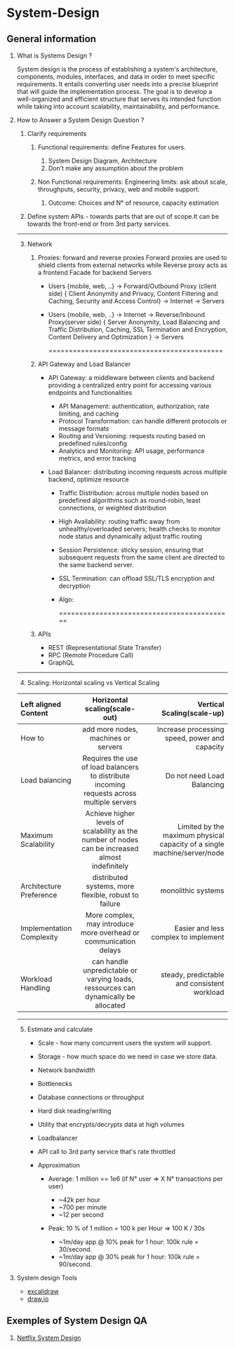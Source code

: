 # System-Design

## General information

1. What is Systems Design ?

    System design is the process of establishing a system's architecture, components, modules, interfaces, and data in order to meet specific requirements. It entails converting user needs into a precise blueprint that will guide the implementation process. The goal is to develop a well-organized and efficient structure that serves its intended function while taking into account scalability, maintainability, and performance. 

2. How to Answer a System Design Question ?

    1. Clarify requirements
        1. Functional requirements:  define Features for users.
            1. System Design Diagram, Architecture
            2. Don’t make any assumption about the problem

        2. Non Functional requirements: Engineering limits:  ask about scale, throughputs, security, privacy, web and mobile support.
            1. Outcome: Choices and N° of resource, capacity estimation

    2. Define system APIs - towards parts that are out of scope.It can be towards the front-end or from 3rd party services.

    ---

    3. Network
        1. Proxies: forward and reverse proxies
            Forward proxies are used to shield clients from external networks while Reverse proxy acts as a frontend Facade for backend Servers

            - Users  {mobile, web, ..} → Forward/Outbound Proxy (client side) { Client Anonymity and Privacy,  Content Filtering and Caching, Security and Access Control} → Internet → Servers

            - Users  {mobile, web, ..} → Internet → Reverse/Inbound Proxy(server side) { Server Anonymity, Load Balancing and Traffic Distribution, Caching, SSL Termination and Encryption, Content Delivery and Optimization } → Servers


                ===========================================
       
        2. API Gateway and Load Balancer

            - API Gateway: a middleware between clients and backend providing a centralized entry point for accessing various endpoints and functionalities
                - API Management: authentication, authorization, rate limiting, and caching
                - Protocol Transformation: can handle different protocols or message formats
                - Routing and Versioning: requests routing based on predefined rules/config
                - Analytics and Monitoring: API usage, performance metrics, and error tracking
            
            
            - Load Balancer: distributing incoming requests across multiple backend, optimize resource
                - Traffic Distribution: across multiple nodes based on predefined algorithms such as round-robin, least connections, or weighted distribution
                - High Availability: routing traffic away from unhealthy/overloaded servers; health checks to monitor node status and dynamically adjust traffic routing
                - Session Persistence: sticky session, ensuring that subsequent requests from the same client are directed to the same backend server.
                - SSL Termination: can offload SSL/TLS encryption and decryption
                - Algo: 
            	

                     ===========================================
                  
        3. APIs
            - REST (Representational State Transfer)
            - RPC (Remote Procedure Call)
            - GraphQL

    ---

    4. Scaling: Horizontal scaling vs Vertical Scaling


    | Left aligned Content      | Horizontal scaling(scale-out)                                                                      | Vertical Scaling(scale-up) |
    | :------------------------ | :-----------------------------------------------------------------------------------------:        | --------------------: |
    | How to                    | add more nodes, machines or servers                                                                | Increase processing speed, power and capacity |
    | Load balancing            | Requires the use of load balancers to distribute incoming requests across multiple servers         | Do not need Load Balancing     |
    | Maximum Scalability       | Achieve higher levels of scalability as the number of nodes can be increased almost indefinitely   | Limited by the maximum physical capacity of a single machine/server/node|
    | Architecture Preference   | distributed systems, more flexible, robust to failure                                              | monolithic systems |
    | Implementation Complexity | More complex, may introduce more overhead or communication delays                                  | Easier and less complex to implement        |
    | Workload Handling         | can handle unpredictable or varying loads, ressources can dynamically be allocated                 | steady, predictable and consistent workload |
 


    ---

   5. Estimate and calculate

        - Scale - how many concurrent users the system will support.
        - Storage - how much space do we need in case we store data.
        - Network bandwidth 
        - Bottlenecks
        - Database connections or throughput
        - Hard disk reading/writing
        - Utility that encrypts/decrypts data at high volumes
        - Loadbalancer
        - API call to 3rd party service that's rate throttled


    	- Approximation
             - Average: 1 million == 1e6 (if N° user ⇒ X N° transactions per user)
    			- ~42k per hour
                - ~700 per minute
                - ~12 per second
        
            - Peak: 10 % of 1 million = 100 k per Hour => 100 K / 30s
        		- ~1m/day app @ 10% peak for 1 hour: 100k rule = 30/second.
                - ~1m/day app @ 30% peak for 1 hour: 100k rule = 90/second.













2. System design Tools

    - [excalidraw]( https://excalidraw.com/ )
    - [draw.io](http://draw.io/)



## Exemples of System Design QA

1. [Netflix System Design]()
